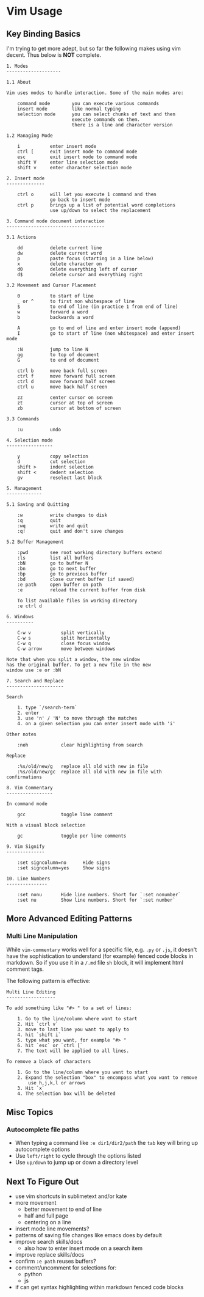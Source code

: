 # Vim Usage

## Key Binding Basics

I'm trying to get more adept, but so far the following makes using
vim decent. Thus below is **NOT** complete.

```
1. Modes
--------------------

1.1 About

Vim uses modes to handle interaction. Some of the main modes are:

    command mode        you can execute various commands
    insert mode         like normal typing
    selection mode      you can select chunks of text and then
                        execute commands on them.
                        there is a line and character version

1.2 Managing Mode

    i           enter insert mode
    ctrl [      exit insert mode to command mode
    esc         exit insert mode to command mode
    shift V     enter line selection mode
    shift v     enter character selection mode

2. Insert mode
--------------

    ctrl o      will let you execute 1 command and then
                go back to insert mode
    ctrl p      brings up a list of potential word completions
                use up/down to select the replacement

3. Command mode document interaction
------------------------------------

3.1 Actions

    dd          delete current line
    dw          delete current word
    p           paste focus (starting in a line below)
    x           delete character on
    d0          delete everything left of cursor
    d$          delete cursor and everything right

3.2 Movement and Cursor Placement

    0           to start of line
    _ or ^      to first non whitespace of line
    $           to end of line (in practice 1 from end of line)
    w           forward a word
    b           backwards a word

    A           go to end of line and enter insert mode (append)
    I           go to start of line (non whitespace) and enter insert mode

    :N          jump to line N
    gg          to top of document
    G           to end of document

    ctrl b      move back full screen
    ctrl f      move forward full screen
    ctrl d      move forward half screen
    ctrl u      move back half screen

    zz          center cursor on screen
    zt          cursor at top of screen
    zb          cursor at bottom of screen

3.3 Commands

    :u          undo

4. Selection mode
-----------------

    y           copy selection
    d           cut selection
    shift >     indent selection
    shift <     dedent selection
    gv          reselect last block

5. Management
-------------

5.1 Saving and Quitting

    :w          write changes to disk
    :q          quit
    :wq         write and quit
    :q!         quit and don't save changes

5.2 Buffer Management

    :pwd        see root working directory buffers extend
    :ls         list all buffers
    :bN         go to buffer N
    :bn         go to next buffer
    :bp         go to previous buffer
    :bd         close current buffer (if saved)
    :e path     open buffer on path
    :e          reload the current buffer from disk

    To list available files in working directory
    :e ctrl d

6. Windows
----------

    C-w v           split vertically
    C-w s           split horizontally
    C-w q           close focus window
    C-w arrow       move between windows

Note that when you split a window, the new window
has the original buffer. To get a new file in the new
window use :e or :bN

7. Search and Replace
---------------------

Search

    1. type `/search-term`
    2. enter
    3. use 'n' / 'N' to move through the matches
    4. on a given selection you can enter insert mode with 'i'

Other notes

    :noh            clear highlighting from search

Replace

    :%s/old/new/g   replace all old with new in file
    :%s/old/new/gc  replace all old with new in file with confirmations

8. Vim Commentary
-----------------

In command mode

    gcc             toggle line comment

With a visual block selection

    gc              toggle per line comments

9. Vim Signify
--------------

    :set signcolumn=no      Hide signs
    :set signcolumn=yes     Show signs

10. Line Numbers
---------------

    :set nonu       Hide line numbers. Short for `:set nonumber`
    :set nu         Show line numbers. Short for `:set number`

```

## More Advanced Editing Patterns

### Multi Line Manipulation

While `vim-commentary` works well for a specific file, e.g. `.py` or `.js`, it doesn't
have the sophistication to understand (for example) fenced code blocks in markdown.
So if you use it in a `/.md` file `sh` block, it will implement html comment tags.

The following pattern is effective:

```
Multi Line Editing
------------------

To add something like "#> " to a set of lines:

    1. Go to the line/column where want to start
    2. Hit `ctrl v`
    3. move to last line you want to apply to
    4. hit `shift i`
    5. type what you want, for example "#> "
    6. hit `esc` or `ctrl [`
    7. The text will be applied to all lines.

To remove a block of characters

    1. Go to the line/column where you want to start
    2. Expand the selection "box" to encompass what you want to remove
        use h,j,k,l or arrows
    3. Hit `x`
    4. The selection box will be deleted

```

## Misc Topics

### Autocomplete file paths

* When typing a command like `:e dir1/dir2/path` the `tab` key will bring up autocomplete options
* Use `left/right` to cycle through the options listed
* Use `up/down` to jump up or down a directory level


## Next To Figure Out

* use vim shortcuts in sublimetext and/or kate
* more movement
    * better movement to end of line
    * half and full page
    * centering on a line
* insert mode line movements?
* patterns of saving file changes like emacs does by default
* improve search skills/docs
    * also how to enter insert mode on a search item
* improve replace skills/docs
* confirm `:e path` reuses buffers?
* comment/uncomment for selections for:
    * python
    * js
* if can get syntax highlighting within markdown fenced code blocks


